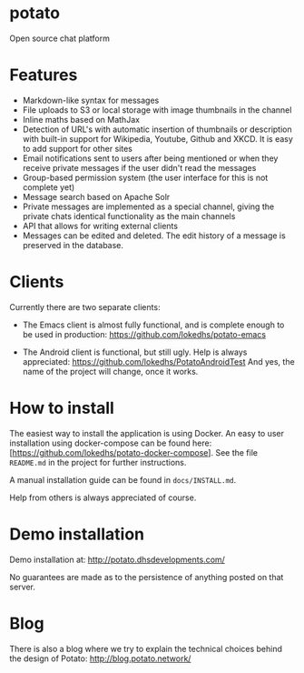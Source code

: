 # potato

Open source chat platform

# Features

  - Markdown-like syntax for messages
  - File uploads to S3 or local storage with image thumbnails in the channel
  - Inline maths based on MathJax
  - Detection of URL's with automatic insertion of thumbnails or description
    with built-in support for Wikipedia, Youtube, Github and XKCD. It is easy
    to add support for other sites
  - Email notifications sent to users after being mentioned or when they receive
    private messages if the user didn't read the messages
  - Group-based permission system (the user interface for this is not complete yet)
  - Message search based on Apache Solr
  - Private messages are implemented as a special channel, giving the private chats
    identical functionality as the main channels
  - API that allows for writing external clients
  - Messages can be edited and deleted. The edit history of a message
    is preserved in the database.

# Clients

Currently there are two separate clients:

  - The Emacs client is almost fully functional, and is complete
    enough to be used in production:
    https://github.com/lokedhs/potato-emacs

  - The Android client is functional, but still ugly. Help is always
    appreciated: https://github.com/lokedhs/PotatoAndroidTest
    And yes, the name of the project will change, once it works.

# How to install

The easiest way to install the application is using Docker. An easy to
user installation using docker-compose can be found here:
[https://github.com/lokedhs/potato-docker-compose]. See the file
`README.md` in the project for further instructions.



A manual installation guide can be found in `docs/INSTALL.md`.

Help from others is always appreciated of course.

# Demo installation

Demo installation at: http://potato.dhsdevelopments.com/

No guarantees are made as to the persistence of anything posted on
that server.

# Blog

There is also a blog where we try to explain the technical choices
behind the design of Potato: http://blog.potato.network/
